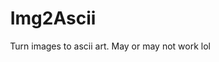 <h1 align="center">Img2Ascii</h1>

<div align="right">Turn images to ascii art. May or may not work lol</div>



